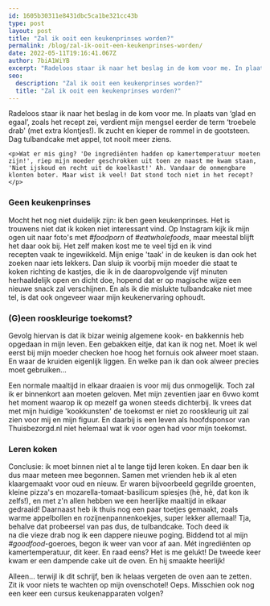 ```yaml
---
id: 1605b30311e8431dbc5ca1be321cc43b
type: post
layout: post
title: "Zal ik ooit een keukenprinses worden?"
permalink: /blog/zal-ik-ooit-een-keukenprinses-worden/
date: 2022-05-11T19:16:41.067Z
author: 7biA1WiYB
excerpt: "Radeloos staar ik naar het beslag in de kom voor me. In plaats van ‘glad en egaal’, zoals het recept zei, verdient mijn mengsel eerder de term ‘troebele drab' (met extra klontjes!). Ik zucht en kieper de rommel in de gootsteen. Dag tulbandcake met appel, tot nooit meer ziens.  "
seo:
  description: "Zal ik ooit een keukenprinses worden?"
  title: "Zal ik ooit een keukenprinses worden?"
---
```

Radeloos staar ik naar het beslag in de kom voor me. In plaats van ‘glad en egaal’, zoals het recept zei, verdient mijn mengsel eerder de term ‘troebele drab' (met extra klontjes!). Ik zucht en kieper de rommel in de gootsteen. Dag tulbandcake met appel, tot nooit meer ziens.  

    <p>Wat er mis ging? 'De ingrediënten hadden op kamertemperatuur moeten zijn!', riep mijn moeder geschrokken uit toen ze naast me kwam staan, 'Niet ijskoud en recht uit de koelkast!' Ah. Vandaar de onmengbare klonten boter. Maar wist ik veel! Dat stond toch niet in het recept?</p>
<h3>Geen keukenprinses</h3>
<p>Mocht het nog niet duidelijk zijn: ik ben geen keukenprinses. Het is trouwens niet dat ik koken niet interessant vind. Op Instagram kijk ik mijn ogen uit naar foto's met <em>#foodporn</em> of <em>#eatwholefoods</em>, maar meestal blijft het daar ook bij. Het zelf maken kost me te veel tijd en ik vind recepten vaak te ingewikkeld. Mijn enige 'taak' in de keuken is dan ook het zoeken naar iets lekkers. Dan sluip ik voorbij mijn moeder die staat te koken richting de kastjes, die ik in de daaropvolgende vijf minuten herhaaldelijk open en dicht doe, hopend dat er op magische wijze een nieuwe snack zal verschijnen. En als ik die mislukte tulbandcake niet mee tel, is dat ook ongeveer waar mijn keukenervaring ophoudt.</p>
<h3>(G)een rooskleurige toekomst?</h3>
<p>Gevolg hiervan is dat ik bizar weinig algemene kook- en bakkennis heb opgedaan in mijn leven. Een gebakken eitje, dat kan ik nog net. Moet ik wel eerst bij mijn moeder checken hoe hoog het fornuis ook alweer moet staan. En waar de kruiden eigenlijk liggen. En welke pan ik dan ook alweer precies moet gebruiken...</p>
<p>Een normale maaltijd in elkaar draaien is voor mij dus onmogelijk. Toch zal ik er binnenkort aan moeten geloven. Met mijn zeventien jaar en 6vwo komt het moment waarop ik op mezelf ga wonen steeds dichterbij. Ik vrees dat met mijn huidige 'kookkunsten' de toekomst er niet zo rooskleurig uit zal zien voor mij en mijn figuur. En daarbij is een leven als hoofdsponsor van Thuisbezorgd.nl niet helemaal wat ik voor ogen had voor mijn toekomst.</p>
<h3>Leren koken</h3>
<p>Conclusie: ik moet binnen niet al te lange tijd leren koken. En daar ben ik dus maar meteen mee begonnen. Samen met vrienden heb ik al eten klaargemaakt voor oud en nieuw. Er waren bijvoorbeeld gegrilde groenten, kleine pizza's en mozarella-tomaat-basilicum spiesjes (hè, hè, dat kon ik zelfs!), en met z'n allen hebben we een heerlijke maaltijd in elkaar gedraaid! Daarnaast heb ik thuis nog een paar toetjes gemaakt, zoals warme appelbollen en rozijnenpannenkoekjes, super lekker allemaal! Tja, behalve dat probeersel van pas dus, de tulbandcake. Toch deed ik na die vieze drab nog ik een dappere nieuwe poging. Biddend tot al mijn <em>#goodfood</em>-goeroes, begon ik weer van voor af aan. Mét ingrediënten op kamertemperatuur, dit keer. En raad eens? Het is me gelukt! De tweede keer kwam er een dampende cake uit de oven. En hij smaakte heerlijk! </p>
<p>Alleen... terwijl ik dit schrijf, ben ik helaas vergeten de oven aan te zetten. Zit ik voor niets te wachten op mijn ovenschotel! Oeps. Misschien ook nog een keer een cursus keukenapparaten volgen?</p>  
